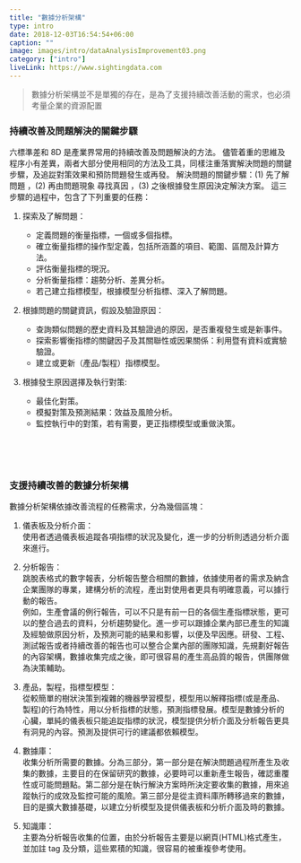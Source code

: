 ```yaml
---
title: "數據分析架構"
type: intro
date: 2018-12-03T16:54:54+06:00
caption: ""
image: images/intro/dataAnalysisImprovement03.png
category: ["intro"]
liveLink: https://www.sightingdata.com
---
```


> 數據分析架構並不是單獨的存在，是為了支援持續改善活動的需求，也必須考量企業的資源配置

### 持續改善及問題解決的關鍵步驟

六標準差和 8D 是產業界常用的持續改善及問題解決的方法。
儘管着重的思維及程序小有差異，兩者大部分使用相同的方法及工具，同樣注重落實解決問題的關鍵步驟，及追踨對策效果和預防問題發生或再發。
解決問題的關鍵步驟：(1) 先了解問題 ，(2) 再由問題現象 尋找真因 ，(3) 之後根據發生原因決定解決方案。
這三步驟的過程中，包含了下列重要的任務：

1. 探索及了解問題：
    * 定義問題的衡量指標，一個或多個指標。
    * 確立衡量指標的操作型定義，包括所涵蓋的項目、範圍、區間及計算方法。
    * 評估衡量指標的現況。
    * 分析衡量指標：趨勢分析、差異分析。
    * 若己建立指標模型，根據模型分析指標、深入了解問題。

2. 根據問題的關鍵資訊，假設及驗證原因：
    * 查詢類似問題的歷史資料及其驗證過的原因，是否重複發生或是新事件。
    * 探索影響衡指標的關鍵因子及其關聯性或因果關係：利用暨有資料或實驗驗證。
    * 建立或更新（產品/製程）指標模型。

3. 根據發生原因選擇及執行對策:
    * 最佳化對策。
    * 模擬對策及預測結果：效益及風險分析。
    * 監控執行中的對策，若有需要，更正指標模型或重做決策。
    
<br><br><br>

### 支援持續改善的數據分析架構

數據分析架構依據改善流程的任務需求，分為幾個區塊：

1. 儀表板及分析介面：<br>使用者透過儀表板追蹤各項指標的狀況及變化，進一步的分析則透過分析介面來進行。

2. 分析報告：<br>跳脫表格式的數字報表，分析報告整合相關的數據，依據使用者的需求及納含企業團隊的專業，建構分析的流程，產出對使用者更具有明確意義，可以據行動的報告。<br>例如，生產會議的例行報告，可以不只是有前一日的各個生產指標狀態，更可以的整合過去的資料，分析趨勢變化。進一步可以跟據企業內部已產生的知識及經驗做原因分析，及預測可能的結果和影響，以便及早因應。研發、工程、測試報告或者持續改善的報告也可以整合企業內部的團隊知識，先規劃好報告的內容架構，數據收集完成之後，即可很容易的產生高品質的報告，供團隊做為決策輔助。

3. 產品，製程，指標型模型：<br>從較簡單的樹狀決策到複雜的機器學習模型，模型用以解釋指標(或是產品、製程)的行為特性，用以分析指標的狀態，預測指標發展。模型是數據分析的心臟，單純的儀表板只能追踨指標的狀況，模型提供分析介面及分析報告更具有洞見的內容。預測及提供可行的建議都依賴模型。

4. 數據庫：<br>收集分析所需要的數據。分為三部分，第一部分是在解決問題過程所產生及收集的數據，主要目的在保留研究的數據，必要時可以重新產生報告，確認重覆性或可能問題點。第二部分是在執行解決方案時所決定要收集的數據，用來追蹤執行的成效及監控可能的風險。第三部分是從主資料庫所轉移過來的數據，目的是擴大數據基礎，以建立分析模型及提供儀表板和分析介面及時的數據。

5. 知識庫：<br>主要為分析報告收集的位置，由於分析報告主要是以網頁(HTML)格式產生，並加註 tag 及分類，這些累積的知識，很容易的被重複參考使用。